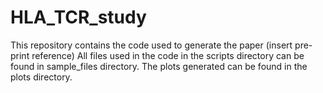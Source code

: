 # HLA_TCR_study

This repository contains the code used to generate the paper (insert pre-print reference)
All files used in the code in the scripts directory can be found in sample_files directory. The plots generated can be found in the plots directory.


